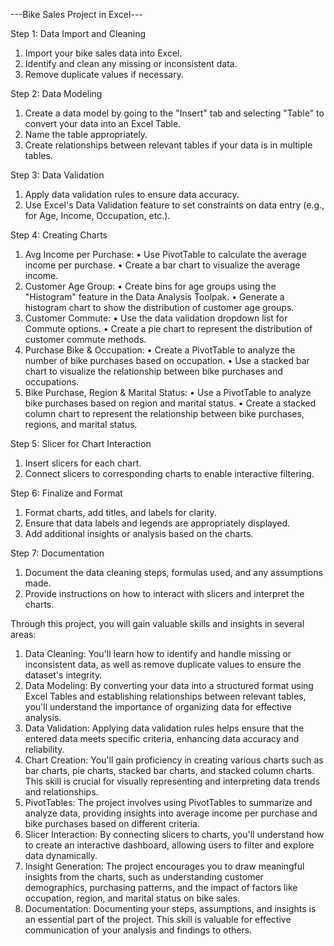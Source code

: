 ---Bike Sales Project in Excel---

Step 1: Data Import and Cleaning
1.	Import your bike sales data into Excel.
2.	Identify and clean any missing or inconsistent data.
3.	Remove duplicate values if necessary.

Step 2: Data Modeling
1.	Create a data model by going to the "Insert" tab and selecting "Table" to convert your data into an Excel Table.
2.	Name the table appropriately.
3.	Create relationships between relevant tables if your data is in multiple tables.

Step 3: Data Validation
1.	Apply data validation rules to ensure data accuracy.
2.	Use Excel's Data Validation feature to set constraints on data entry (e.g., for Age, Income, Occupation, etc.).

Step 4: Creating Charts
1.	Avg Income per Purchase:
•	Use PivotTable to calculate the average income per purchase.
•	Create a bar chart to visualize the average income.
2.	Customer Age Group:
•	Create bins for age groups using the "Histogram" feature in the Data Analysis Toolpak.
•	Generate a histogram chart to show the distribution of customer age groups.
3.	Customer Commute:
•	Use the data validation dropdown list for Commute options.
•	Create a pie chart to represent the distribution of customer commute methods.
4.	Purchase Bike & Occupation:
•	Create a PivotTable to analyze the number of bike purchases based on occupation.
•	Use a stacked bar chart to visualize the relationship between bike purchases and occupations.
5.	Bike Purchase, Region & Marital Status:
•	Use a PivotTable to analyze bike purchases based on region and marital status.
•	Create a stacked column chart to represent the relationship between bike purchases, regions, and marital status.

Step 5: Slicer for Chart Interaction
1.	Insert slicers for each chart.
2.	Connect slicers to corresponding charts to enable interactive filtering.

Step 6: Finalize and Format
1.	Format charts, add titles, and labels for clarity.
2.	Ensure that data labels and legends are appropriately displayed.
3.	Add additional insights or analysis based on the charts.

Step 7: Documentation
1.	Document the data cleaning steps, formulas used, and any assumptions made.
2.	Provide instructions on how to interact with slicers and interpret the charts.

Through this project, you will gain valuable skills and insights in several areas:
1.	Data Cleaning: You'll learn how to identify and handle missing or inconsistent data, as well as remove duplicate values to ensure the dataset's integrity.
2.	Data Modeling: By converting your data into a structured format using Excel Tables and establishing relationships between relevant tables, you'll understand the importance of organizing data for effective analysis.
3.	Data Validation: Applying data validation rules helps ensure that the entered data meets specific criteria, enhancing data accuracy and reliability.
4.	Chart Creation: You'll gain proficiency in creating various charts such as bar charts, pie charts, stacked bar charts, and stacked column charts. This skill is crucial for visually representing and interpreting data trends and relationships.
5.	PivotTables: The project involves using PivotTables to summarize and analyze data, providing insights into average income per purchase and bike purchases based on different criteria.
6.	Slicer Interaction: By connecting slicers to charts, you'll understand how to create an interactive dashboard, allowing users to filter and explore data dynamically.
7.	Insight Generation: The project encourages you to draw meaningful insights from the charts, such as understanding customer demographics, purchasing patterns, and the impact of factors like occupation, region, and marital status on bike sales.
8.	Documentation: Documenting your steps, assumptions, and insights is an essential part of the project. This skill is valuable for effective communication of your analysis and findings to others.
